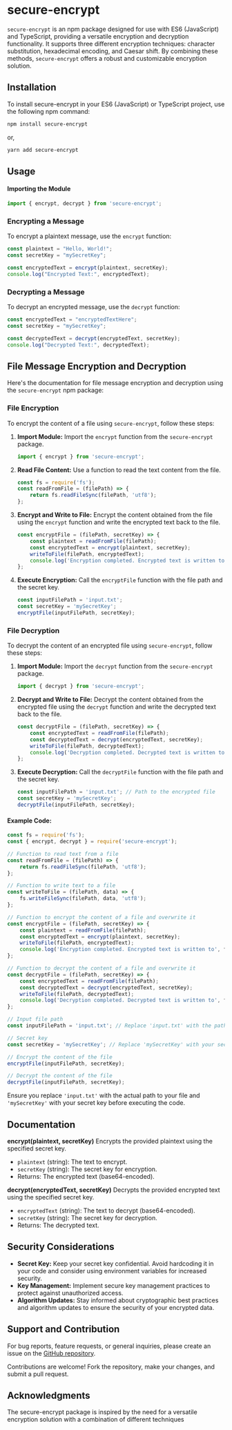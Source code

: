 # secure-encrypt

`secure-encrypt` is an npm package designed for use with ES6 (JavaScript) and TypeScript, providing a versatile encryption and decryption functionality. It supports three different encryption techniques: character substitution, hexadecimal encoding, and Caesar shift. By combining these methods, `secure-encrypt` offers a robust and customizable encryption solution.

## Installation
To install secure-encrypt in your ES6 (JavaScript) or TypeScript project, use the following npm command:

```bash
npm install secure-encrypt
```
or, 
```bash
yarn add secure-encrypt
```

## Usage
#### Importing the Module

```javascript
import { encrypt, decrypt } from 'secure-encrypt';
```

### Encrypting a Message
To encrypt a plaintext message, use the `encrypt` function:
```javascript
const plaintext = "Hello, World!";
const secretKey = "mySecretKey";

const encryptedText = encrypt(plaintext, secretKey);
console.log("Encrypted Text:", encryptedText);
```

### Decrypting a Message
To decrypt an encrypted message, use the `decrypt` function:
```javascript
const encryptedText = "encryptedTextHere";
const secretKey = "mySecretKey";

const decryptedText = decrypt(encryptedText, secretKey);
console.log("Decrypted Text:", decryptedText);

```


## File Message Encryption and Decryption
Here's the documentation for file message encryption and decryption using the `secure-encrypt` npm package:

### File Encryption
To encrypt the content of a file using `secure-encrypt`, follow these steps:

1. **Import Module:**
   Import the `encrypt` function from the `secure-encrypt` package.
   ```javascript
   import { encrypt } from 'secure-encrypt';
   ```

2. **Read File Content:**
   Use a function to read the text content from the file.
   ```javascript
   const fs = require('fs');
   const readFromFile = (filePath) => {
       return fs.readFileSync(filePath, 'utf8');
   };
   ```

3. **Encrypt and Write to File:**
   Encrypt the content obtained from the file using the `encrypt` function and write the encrypted text back to the file.
   ```javascript
   const encryptFile = (filePath, secretKey) => {
       const plaintext = readFromFile(filePath);
       const encryptedText = encrypt(plaintext, secretKey);
       writeToFile(filePath, encryptedText);
       console.log('Encryption completed. Encrypted text is written to', filePath);
   };
   ```

4. **Execute Encryption:**
   Call the `encryptFile` function with the file path and the secret key.
   ```javascript
   const inputFilePath = 'input.txt';
   const secretKey = 'mySecretKey';
   encryptFile(inputFilePath, secretKey);
   ```

### File Decryption
To decrypt the content of an encrypted file using `secure-encrypt`, follow these steps:

1. **Import Module:**
   Import the `decrypt` function from the `secure-encrypt` package.
   ```javascript
   import { decrypt } from 'secure-encrypt';
   ```

2. **Decrypt and Write to File:**
   Decrypt the content obtained from the encrypted file using the `decrypt` function and write the decrypted text back to the file.
   ```javascript
   const decryptFile = (filePath, secretKey) => {
       const encryptedText = readFromFile(filePath);
       const decryptedText = decrypt(encryptedText, secretKey);
       writeToFile(filePath, decryptedText);
       console.log('Decryption completed. Decrypted text is written to', filePath);
   };
   ```

3. **Execute Decryption:**
   Call the `decryptFile` function with the file path and the secret key.
   ```javascript
   const inputFilePath = 'input.txt'; // Path to the encrypted file
   const secretKey = 'mySecretKey';
   decryptFile(inputFilePath, secretKey);
   ```

#### Example Code:
```javascript
const fs = require('fs');
const { encrypt, decrypt } = require('secure-encrypt');

// Function to read text from a file
const readFromFile = (filePath) => {
    return fs.readFileSync(filePath, 'utf8');
};

// Function to write text to a file
const writeToFile = (filePath, data) => {
    fs.writeFileSync(filePath, data, 'utf8');
};

// Function to encrypt the content of a file and overwrite it
const encryptFile = (filePath, secretKey) => {
    const plaintext = readFromFile(filePath);
    const encryptedText = encrypt(plaintext, secretKey);
    writeToFile(filePath, encryptedText);
    console.log('Encryption completed. Encrypted text is written to', filePath);
};

// Function to decrypt the content of a file and overwrite it
const decryptFile = (filePath, secretKey) => {
    const encryptedText = readFromFile(filePath);
    const decryptedText = decrypt(encryptedText, secretKey);
    writeToFile(filePath, decryptedText);
    console.log('Decryption completed. Decrypted text is written to', filePath);
};

// Input file path
const inputFilePath = 'input.txt'; // Replace 'input.txt' with the path to your file

// Secret key
const secretKey = 'mySecretKey'; // Replace 'mySecretKey' with your secret key

// Encrypt the content of the file
encryptFile(inputFilePath, secretKey);

// Decrypt the content of the file
decryptFile(inputFilePath, secretKey);
```

Ensure you replace `'input.txt'` with the actual path to your file and `'mySecretKey'` with your secret key before executing the code.

## Documentation
**encrypt(plaintext, secretKey)**
Encrypts the provided plaintext using the specified secret key.

- `plaintext` (string): The text to encrypt.
- `secretKey` (string): The secret key for encryption.
- Returns: The encrypted text (base64-encoded).

**decrypt(encryptedText, secretKey)**
Decrypts the provided encrypted text using the specified secret key.

- `encryptedText` (string): The text to decrypt (base64-encoded).
- `secretKey` (string): The secret key for decryption.
- Returns: The decrypted text.


## Security Considerations
- **Secret Key:** Keep your secret key confidential. Avoid hardcoding it in your code and consider using environment variables for increased security.
- **Key Management:** Implement secure key management practices to protect against unauthorized access.
- **Algorithm Updates:** Stay informed about cryptographic best practices and algorithm updates to ensure the security of your encrypted data.

## Support and Contribution
For bug reports, feature requests, or general inquiries, please create an issue on the [GitHub repository](https://github.com/fahimahammed/secure-encrypt).

Contributions are welcome! Fork the repository, make your changes, and submit a pull request.


## Acknowledgments
The secure-encrypt package is inspired by the need for a versatile encryption solution with a combination of different techniques

##
